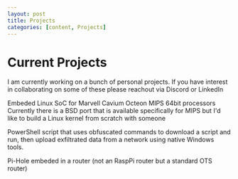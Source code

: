 ```yaml
---
layout: post
title: Projects
categories: [content, Projects]
---
```


# Current Projects
 I am currently working on a bunch of personal projects. If you have interest in collaborating on some of these please reachout via Discord or LinkedIn
 
 Embeded Linux SoC for Marvell Cavium Octeon MIPS 64bit processors
 Currently there is a BSD port that is available specifically for MIPS but I'd like to build a Linux kernel from scratch with someone
 
 PowerShell script that uses obfuscated commands to download a script and run, then upload exfiltrated data from a network using native Windows tools.
 
Pi-Hole embeded in a router (not an RaspPi router but a standard OTS router)


